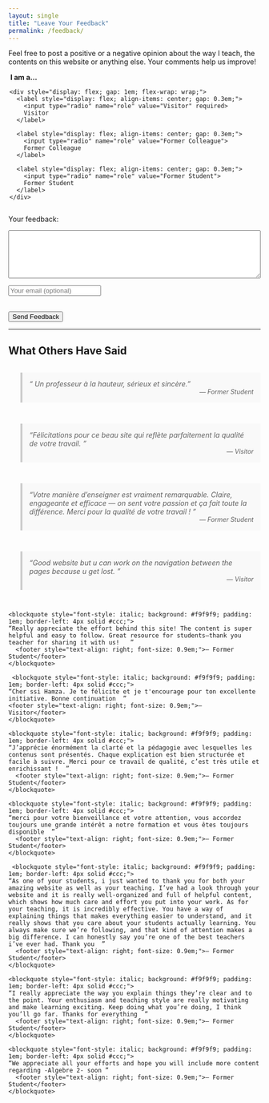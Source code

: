 ```yaml
---
layout: single
title: "Leave Your Feedback"
permalink: /feedback/
---
```


Feel free to post a positive or a negative opinion about the way I teach, the contents on this website or anything else.
Your comments help us improve!

<!-- modify this form HTML and place wherever you want your form -->
<form action="https://formspree.io/f/mzzrpoor" method="POST">
  <fieldset style="border: none; padding: 0; margin-bottom: 1em;">
    <legend style="font-weight: bold;">I am a…</legend>
    
    <div style="display: flex; gap: 1em; flex-wrap: wrap;">
      <label style="display: flex; align-items: center; gap: 0.3em;">
        <input type="radio" name="role" value="Visitor" required>
        Visitor
      </label>
      
      <label style="display: flex; align-items: center; gap: 0.3em;">
        <input type="radio" name="role" value="Former Colleague">
        Former Colleague
      </label>

      <label style="display: flex; align-items: center; gap: 0.3em;">
        <input type="radio" name="role" value="Former Student">
        Former Student
      </label>
    </div>
  </fieldset>

  <label for="message">Your feedback:</label><br>
  <textarea id="message" name="message" rows="6" style="width:100%" required></textarea><br>

  <!-- optional if you ever want to reply:
       visitors can leave an email, but they don’t have to -->
  <input type="email" name="_replyto" placeholder="Your email (optional)"><br><br>

  <button type="submit">Send Feedback</button>
</form>

<hr>

<h2>What Others Have Said</h2>

<div style="display: flex; flex-direction: column; gap: 1em; margin-top: 1em;">

  <blockquote style="font-style: italic; background: #f9f9f9; padding: 1em; border-left: 4px solid #ccc;">
    “ Un professeur à la hauteur, sérieux et sincère.”
    <footer style="text-align: right; font-size: 0.9em;">— Former Student</footer>
  </blockquote>

  <blockquote style="font-style: italic; background: #f9f9f9; padding: 1em; border-left: 4px solid #ccc;">
    “Félicitations pour ce beau site qui reflète parfaitement la qualité de votre travail. ”
    <footer style="text-align: right; font-size: 0.9em;">— Visitor</footer>
  </blockquote>
  
  <blockquote style="font-style: italic; background: #f9f9f9; padding: 1em; border-left: 4px solid #ccc;">
    “Votre manière d’enseigner est vraiment remarquable. Claire, engageante et efficace — on sent votre passion et ça fait toute la différence. Merci pour la qualité de votre travail !  ”
    <footer style="text-align: right; font-size: 0.9em;">— Former Student</footer>
  </blockquote> 
  
   <blockquote style="font-style: italic; background: #f9f9f9; padding: 1em; border-left: 4px solid #ccc;">
    “Good website but u can work on the navigation between the pages because u get lost. ”
    <footer style="text-align: right; font-size: 0.9em;">— Visitor</footer>
    </blockquote>
    
    <blockquote style="font-style: italic; background: #f9f9f9; padding: 1em; border-left: 4px solid #ccc;">
    “Really appreciate the effort behind this site! The content is super helpful and easy to follow. Great resource for students—thank you teacher for sharing it with us!   ”
      <footer style="text-align: right; font-size: 0.9em;">— Former Student</footer>
    </blockquote>
    
     <blockquote style="font-style: italic; background: #f9f9f9; padding: 1em; border-left: 4px solid #ccc;">
    “Cher ssi Hamza. Je te félicite et je t'encourage pour ton excellente initiative. Bonne continuation  ”
    <footer style="text-align: right; font-size: 0.9em;">— Visitor</footer>
    </blockquote>
    
    <blockquote style="font-style: italic; background: #f9f9f9; padding: 1em; border-left: 4px solid #ccc;">
    “J’apprécie énormément la clarté et la pédagogie avec lesquelles les contenus sont présentés. Chaque explication est bien structurée et facile à suivre. Merci pour ce travail de qualité, c’est très utile et enrichissant !  ”
      <footer style="text-align: right; font-size: 0.9em;">— Former Student</footer>
    </blockquote>
    
    <blockquote style="font-style: italic; background: #f9f9f9; padding: 1em; border-left: 4px solid #ccc;">
    “merci pour votre bienveillance et votre attention, vous accordez toujours une grande intérêt a notre formation et vous êtes toujours disponible  ”
      <footer style="text-align: right; font-size: 0.9em;">— Former Student</footer>
    </blockquote>
    
     <blockquote style="font-style: italic; background: #f9f9f9; padding: 1em; border-left: 4px solid #ccc;">
    “As one of your students, i just wanted to thank you for both your amazing website as well as your teaching. I’ve had a look through your website and it is really well-organized and full of helpful content, which shows how much care and effort you put into your work. As for your teaching, it is incredibly effective. You have a way of explaining things that makes everything easier to understand, and it really shows that you care about your students actually learning. You always make sure we’re following, and that kind of attention makes a big difference. I can honestly say you’re one of the best teachers i’ve ever had. Thank you  ”
      <footer style="text-align: right; font-size: 0.9em;">— Former Student</footer>
    </blockquote>
    
    <blockquote style="font-style: italic; background: #f9f9f9; padding: 1em; border-left: 4px solid #ccc;">
    “I really appreciate the way you explain things they’re clear and to the point. Your enthusiasm and teaching style are really motivating and make learning exciting. Keep doing what you’re doing, I think you’ll go far. Thanks for everything  ”
      <footer style="text-align: right; font-size: 0.9em;">— Former Student</footer>
    </blockquote>
    
    <blockquote style="font-style: italic; background: #f9f9f9; padding: 1em; border-left: 4px solid #ccc;">
    “We appreciate all your efforts and hope you will include more content regarding -Algebre 2- soon ”
      <footer style="text-align: right; font-size: 0.9em;">— Former Student</footer>
    </blockquote>
</div>
